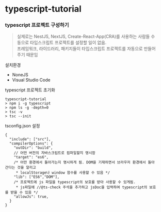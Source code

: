 # typescript-tutorial

### typescript 프로젝트 구성하기
>실제로는 NestJS, NextJS, Create-React-App(CRA)를 사용하는 사람들 수동으로 타입스크립트 프로젝트를 설정할 일이 없음.  
프레임워크, 라이드러리, 패키지들이 타입스크립트 프로젝트를 자동으로 만들어 주기 때문임

설치환경
- NoneJS
- Visual Studio Code

typescript 프로젝트 초기화
~~~
typescript-tutorial
> npm i -g typescript
> npm ls -g -depth=0
> tsc -v
> tsc --init
~~~

tsconfig.json 설정
~~~
{
  "include": ["src"],
  "compilerOptions": {
    "outDir": "build",
    // 어떤 버전의 자바스크립트로 컴파일할지 명시함
    "target": "es6", 
    /* 어떤 환경에서 돌아가는지 명시하게 됨. DOM을 기재하면서 브라우저 환경에서 돌아간다는 것을 알리고  
     * localStorage나 window 함수를 사용할 수 있음 */
    "lib": ["ES6","DOM"],
    /* 프로젝트에 js 파일을 typescript의 보호를 받아 사용할 수 있게됨.  
     * js파일에 //@ts-check 주석을 추가하고 jsDoc을 입력하여 typescript의 보호를 받을 수 있음 */
    "allowJs": true, 
  }
}
~~~
